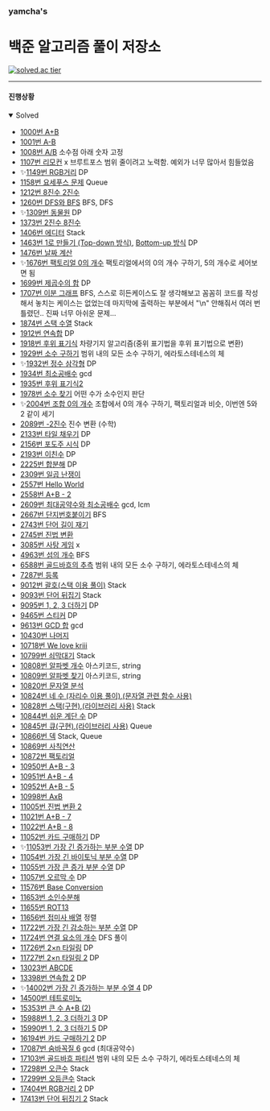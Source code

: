 ### yamcha's
# 백준 알고리즘 풀이 저장소

[![solved.ac tier](http://mazassumnida.wtf/api/generate_badge?boj=yamcha)](https://solved.ac/yamcha)

***

#### 진행상황
<details open>
<summary>Solved</summary>
<div markdown="1">

* [1000번 A+B](https://github.com/yarncha/baekjoon/blob/master/1000.cpp)
* [1001번 A-B](https://github.com/yarncha/baekjoon/blob/master/1001.cpp)
* [1008번 A/B](https://github.com/yarncha/baekjoon/blob/master/1008.cpp)
	소수점 아래 숫자 고정
* [1107번 리모컨](https://github.com/yarncha/baekjoon/blob/master/1107.cpp)
	x 브루트포스 범위 줄이려고 노력함. 예외가 너무 많아서 힘들었음
* ✨[1149번 RGB거리](https://github.com/yarncha/baekjoon/blob/master/1149.cpp)
	DP
* [1158번 요세푸스 문제](https://github.com/yarncha/baekjoon/blob/master/1158.cpp)
  Queue
* [1212번 8진수 2진수](https://github.com/yarncha/baekjoon/blob/master/1212.cpp)
* [1260번 DFS와 BFS](https://github.com/yarncha/baekjoon/blob/master/1260.cpp)
	BFS, DFS
* ✨[1309번 동물원](https://github.com/yarncha/baekjoon/blob/master/1309.cpp)
	DP
* [1373번 2진수 8진수](https://github.com/yarncha/baekjoon/blob/master/1373.cpp)
* [1406번 에디터](https://github.com/yarncha/baekjoon/blob/master/1406.cpp)
  Stack
* [1463번 1로 만들기 (Top-down 방식)](https://github.com/yarncha/baekjoon/blob/master/1463.cpp), [Bottom-up 방식](https://github.com/yarncha/baekjoon/blob/master/1463_bottom.cpp)
	DP
* [1476번 날짜 계산](https://github.com/yarncha/baekjoon/blob/master/1476.cpp)
* ✨[1676번 팩토리얼 0의 개수](https://github.com/yarncha/baekjoon/blob/master/1676.cpp)
	팩토리얼에서의 0의 개수 구하기, 5의 개수로 세어보면 됨
* [1699번 제곱수의 합](https://github.com/yarncha/baekjoon/blob/master/1699.cpp)
	DP
* [1707번 이분 그래프](https://github.com/yarncha/baekjoon/blob/master/1707.cpp)
	BFS, 스스로 히든케이스도 잘 생각해보고 꼼꼼히 코드를 작성해서 놓치는 케이스는 없었는데 마지막에 출력하는 부분에서 "\n" 안해줘서 여러 번 틀렸던.. 진짜 너무 아쉬운 문제...
* [1874번 스택 수열](https://github.com/yarncha/baekjoon/blob/master/1874.cpp)
	Stack
* [1912번 연속합](https://github.com/yarncha/baekjoon/blob/master/1912.cpp)
	DP
* [1918번 후위 표기식](https://github.com/yarncha/baekjoon/blob/master/1918.cpp)
	차량기지 알고리즘(중위 표기법을 후위 표기법으로 변환)
* [1929번 소수 구하기](https://github.com/yarncha/baekjoon/blob/master/1929.cpp)
	범위 내의 모든 소수 구하기, 에라토스테네스의 체
* ✨[1932번 정수 삼각형](https://github.com/yarncha/baekjoon/blob/master/1932.cpp)
	DP
* [1934번 최소공배수](https://github.com/yarncha/baekjoon/blob/master/1934.cpp)
	gcd
* [1935번 후위 표기식2](https://github.com/yarncha/baekjoon/blob/master/1935.cpp)
* [1978번 소수 찾기](https://github.com/yarncha/baekjoon/blob/master/1978.cpp)
	어떤 수가 소수인지 판단
* ✨[2004번 조합 0의 개수](https://github.com/yarncha/baekjoon/blob/master/2004.cpp)
	조합에서 0의 개수 구하기, 팩토리얼과 비슷, 이번엔 5와 2 같이 세기
* [2089번 -2진수](https://github.com/yarncha/baekjoon/blob/master/2089.cpp)
	진수 변환 (수학)
* [2133번 타일 채우기](https://github.com/yarncha/baekjoon/blob/master/2133.cpp)
	DP
* [2156번 포도주 시식](https://github.com/yarncha/baekjoon/blob/master/2156.cpp)
	DP
* [2193번 이친수](https://github.com/yarncha/baekjoon/blob/master/2193.cpp)
	DP
* [2225번 합분해](https://github.com/yarncha/baekjoon/blob/master/2225.cpp)
	DP
* [2309번 일곱 난쟁이](https://github.com/yarncha/baekjoon/blob/master/2309.cpp)
* [2557번 Hello World](https://github.com/yarncha/baekjoon/blob/master/2557.cpp)
* [2558번 A+B - 2](https://github.com/yarncha/baekjoon/blob/master/2558.cpp)
* [2609번 최대공약수와 최소공배수](https://github.com/yarncha/baekjoon/blob/master/2609.cpp)
	gcd, lcm
* [2667번 단지번호붙이기](https://github.com/yarncha/baekjoon/blob/master/2667.cpp)
	BFS
* [2743번 단어 길이 재기](https://github.com/yarncha/baekjoon/blob/master/2743.cpp)
* [2745번 진법 변환](https://github.com/yarncha/baekjoon/blob/master/2745.cpp)
* [3085번 사탕 게임](https://github.com/yarncha/baekjoon/blob/master/3085.cpp)
	x
* [4963번 섬의 개수](https://github.com/yarncha/baekjoon/blob/master/4963.cpp)
	BFS
* [6588번 골드바흐의 추측](https://github.com/yarncha/baekjoon/blob/master/6588.cpp)
	범위 내의 모든 소수 구하기, 에라토스테네스의 체
* [7287번 등록](https://github.com/yarncha/baekjoon/blob/master/7287.cpp)
* [9012번 괄호](https://github.com/yarncha/baekjoon/blob/master/9012.cpp)[(스택 이용 풀이)](https://github.com/yarncha/baekjoon/blob/master/9012_스택.cpp)
	Stack
* [9093번 단어 뒤집기](https://github.com/yarncha/baekjoon/blob/master/9093.cpp)
	Stack
* [9095번 1, 2, 3 더하기](https://github.com/yarncha/baekjoon/blob/master/9095.cpp)
	DP
* [9465번 스티커](https://github.com/yarncha/baekjoon/blob/master/9465.cpp)
	DP
* [9613번 GCD 합](https://github.com/yarncha/baekjoon/blob/master/9613.cpp)
	gcd
* [10430번 나머지](https://github.com/yarncha/baekjoon/blob/master/10430.cpp)
* [10718번 We love kriii](https://github.com/yarncha/baekjoon/blob/master/10718.cpp)
* [10799번 쇠막대기](https://github.com/yarncha/baekjoon/blob/master/10799.cpp)
	Stack
* [10808번 알파벳 개수](https://github.com/yarncha/baekjoon/blob/master/10808.cpp)
	아스키코드, string
* [10809번 알파벳 찾기](https://github.com/yarncha/baekjoon/blob/master/10809.cpp)
	아스키코드, string
* [10820번 문자열 분석](https://github.com/yarncha/baekjoon/blob/master/10820.cpp)
* [10824번 네 수 (자리수 이용 풀이)](https://github.com/yarncha/baekjoon/blob/master/10824.cpp),[(문자열 관련 함수 사용)](https://github.com/yarncha/baekjoon/blob/master/10824_b.cpp)
* [10828번 스택(구현)](https://github.com/yarncha/baekjoon/blob/master/10828_구현.cpp),[(라이브러리 사용)](https://github.com/yarncha/baekjoon/blob/master/10828_라이브러리_사용.cpp)
	Stack
* [10844번 쉬운 계단 수](https://github.com/yarncha/baekjoon/blob/master/10844.cpp)
	DP
* [10845번 큐(구현)](https://github.com/yarncha/baekjoon/blob/master/10845_큐_구현.cpp),[(라이브러리 사용)](https://github.com/yarncha/baekjoon/blob/master/10845_큐_라이브러리_사용.cpp)
	Queue
* [10866번 덱](https://github.com/yarncha/baekjoon/blob/master/10866.cpp)
	Stack, Queue
* [10869번 사칙연산](https://github.com/yarncha/baekjoon/blob/master/10869.cpp)
* [10872번 팩토리얼](https://github.com/yarncha/baekjoon/blob/master/10872.cpp)
* [10950번 A+B - 3](https://github.com/yarncha/baekjoon/blob/master/10950.cpp)
* [10951번 A+B - 4](https://github.com/yarncha/baekjoon/blob/master/10951.cpp)
* [10952번 A+B - 5](https://github.com/yarncha/baekjoon/blob/master/10952.cpp)
* [10998번 AxB](https://github.com/yarncha/baekjoon/blob/master/10998.cpp)
* [11005번 진법 변환 2](https://github.com/yarncha/baekjoon/blob/master/11005.cpp)
* [11021번 A+B - 7](https://github.com/yarncha/baekjoon/blob/master/11021.cpp)
* [11022번 A+B - 8](https://github.com/yarncha/baekjoon/blob/master/11022.cpp)
* [11052번 카드 구매하기](https://github.com/yarncha/baekjoon/blob/master/11052.cpp)
	DP
* ✨[11053번 가장 긴 증가하는 부분 수열](https://github.com/yarncha/baekjoon/blob/master/11053.cpp)
	DP
* [11054번 가장 긴 바이토닉 부분 수열](https://github.com/yarncha/baekjoon/blob/master/11054.cpp)
	DP
* [11055번 가장 큰 증가 부분 수열](https://github.com/yarncha/baekjoon/blob/master/11055.cpp)
	DP
* [11057번 오르막 수](https://github.com/yarncha/baekjoon/blob/master/11057.cpp)
	DP
* [11576번 Base Conversion](https://github.com/yarncha/baekjoon/blob/master/11576.cpp)
* [11653번 소인수분해](https://github.com/yarncha/baekjoon/blob/master/11653.cpp)
* [11655번 ROT13](https://github.com/yarncha/baekjoon/blob/master/11655.cpp)
* [11656번 접미사 배열](https://github.com/yarncha/baekjoon/blob/master/11656.cpp)
	정렬
* [11722번 가장 긴 감소하는 부분 수열](https://github.com/yarncha/baekjoon/blob/master/11722.cpp)
	DP
* [11724번 연결 요소의 개수](https://github.com/yarncha/baekjoon/blob/master/11724.cpp)
	DFS 풀이
* [11726번 2×n 타일링](https://github.com/yarncha/baekjoon/blob/master/11726.cpp)
	DP
* [11727번 2×n 타일링 2](https://github.com/yarncha/baekjoon/blob/master/11727.cpp)
	DP
* [13023번 ABCDE](https://github.com/yarncha/baekjoon/blob/master/13023.cpp)
* [13398번 연속합 2](https://github.com/yarncha/baekjoon/blob/master/13398.cpp)
	DP
* ✨[14002번 가장 긴 증가하는 부분 수열 4](https://github.com/yarncha/baekjoon/blob/master/14002.cpp)
	DP
* [14500번 테트로미노](https://github.com/yarncha/baekjoon/blob/master/14500.cpp)
* [15353번 큰 수 A+B (2)](https://github.com/yarncha/baekjoon/blob/master/15353.cpp)
* [15988번 1, 2, 3 더하기 3](https://github.com/yarncha/baekjoon/blob/master/15988.cpp)
	DP
* [15990번 1, 2, 3 더하기 5](https://github.com/yarncha/baekjoon/blob/master/15990.cpp)
	DP
* [16194번 카드 구매하기 2](https://github.com/yarncha/baekjoon/blob/master/16194.cpp)
	DP
* [17087번 숨바꼭질 6](https://github.com/yarncha/baekjoon/blob/master/17087.cpp)
	gcd (최대공약수)
* [17103번 골드바흐 파티션](https://github.com/yarncha/baekjoon/blob/master/17103.cpp)
	범위 내의 모든 소수 구하기, 에라토스테네스의 체
* [17298번 오큰수](https://github.com/yarncha/baekjoon/blob/master/17298.cpp)
	Stack
* [17299번 오등큰수](https://github.com/yarncha/baekjoon/blob/master/17299.cpp)
	Stack
* [17404번 RGB거리 2](https://github.com/yarncha/baekjoon/blob/master/17404.cpp)
	DP
* [17413번 단어 뒤집기 2](https://github.com/yarncha/baekjoon/blob/master/17413.cpp)
  Stack

</div>
</details>
